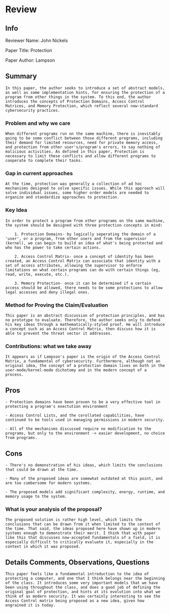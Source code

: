 # Review

## Info

Reviewer Name: John Nickels

Paper Title: Protection

Paper Author: Lampson

## Summary
    In this paper, the author seeks to introduce a set of abstract models, as well as some implementation hints, for ensuring the protection of a program from other things in the system. To this end, the author introduces the concepts of Protection Domains, Access Control Matrices, and Memory Protection, which reflect several now-standard cybersecurity practices.

### Problem and why we care
    When different programs run on the same machine, there is inevitably going to be some conflict between those different programs, including their demand for limited resources, need for private memory access, and protection from other user's/program's errors, to say nothing of malicious activities. As defined in this paper, Protection is necessary to limit these conflicts and allow different programs to cooperate to complete their tasks.
    
### Gap in current approaches
    At the time, protection was generally a collection of ad hoc mechanisms designed to solve specific issues. While this approach will solve individual issues, some higher order models are needed to organize and standardize approaches to protection. 
    
### Key Idea
    In order to protect a program from other programs on the same machine, the system should be designed with three protection concepts in mind:
    
        1. Protection Domains- by logically seperating the domain of a 'user', or a program, from other users and from the supervisor (kernel), we can begin to build an idea of what's being protected and who has the power to take certain actions.
        
        2. Access Control Matrix- once a concept of identity has been created, an Access Control Matrix can associate that identity with a set of access attributes, allowing the supervisor to enforce limitations on what certain programs can do with certain things (eg, read, write, execute, etc.).
        
        3. Memory Protection- once it can be determined if a certain access should be allowed, there needs to be some protections to allow legal accesses and deny illegal ones. 
        
### Method for Proving the Claim/Evaluation
    This paper is an abstract discussion of protection principles, and has no prototype to evaluate. Therefore, the author seeks only to defend his key ideas through a mathematically-styled proof. He will introduce a concept such as an Access Control Matrix, then discuss how it is able to prevent the threat vector it addresses. 
    
### Contributions: what we take away
    It appears as if Lampson's paper is the origin of the Access Control Matrix, a fundamental of cybersecurity. Furthermore, although not an original idea, the concept of a protection domain lives on both in the user-mode/kernel-mode dichotomy and in the modern concept of a process.

## Pros 

    - Protection domains have been proven to be a very effective tool in protecting a program's exectution environment
    
    - Access Control Lists, and the corollated capabilities, have continued to be tools used in managing permissions in modern security.
    
    - All of the mechanisms discussed require no modification to the programs, but only to the environment -> easier development, no choice from programs.
    
## Cons 

    - There's no demonstration of his ideas, which limits the conclusions that could be drawn at the time.
    
    - Many of the proposed ideas are somewhat outdated at this point, and are too cumbersome for modern systems.
    
    - The proposed models add significant complexity, energy, runtime, and memory usage to the system.
        
### What is your analysis of the proposal?
    The proposed solution is rather high level, which limits the conclusions that can be drawn from it when limited to the context of the time. That said, the ideas proposed here have shown up in modern systems enough to demonstrate their merit. I think that with paper like this that discusses now-accepted fundamentals of a field, it is especially difficult to critically evaluate it, especially in the context in which it was proposed. 

## Details Comments, Observations, Questions
    This paper feels like a fundamental introduction to the idea of protecting a computer, and one that I think belongs near the beginning of the class. It introduces some very important models that we have been using throughout the class, and does a good job of defining the original goal of protection, and hints at its evolution into what we think of as modern security. It was certainly interesting to see the Access Control matrix being proposed as a new idea, given how engrained it is today.
